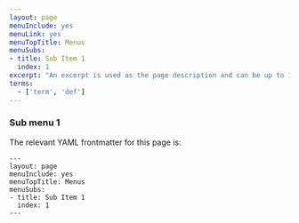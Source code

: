 ```yaml
---
layout: page
menuInclude: yes
menuLink: yes
menuTopTitle: Menus
menuSubs:
- title: Sub Item 1
  index: 1
excerpt: "An excerpt is used as the page description and can be up to 160 characters long..."
terms:
  - ['term', 'def']
---
```

### Sub menu 1

The relevant YAML frontmatter for this page is:

    ---
    layout: page
    menuInclude: yes
    menuTopTitle: Menus
    menuSubs:
    - title: Sub Item 1
      index: 1
    ---